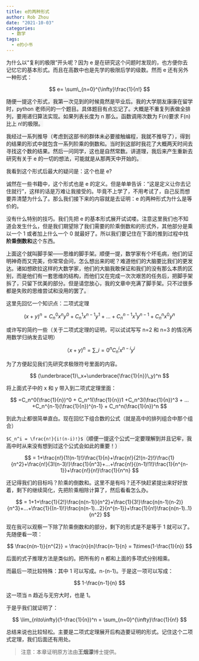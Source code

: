 ```yaml
---
title: e的两种形式
author: Rob Zhou
date: "2021-10-03"
categories:
  - 数学
tags:
  - e的小书
---
```


为什么以“复利的极限”开头呢？因为 e 是在研究这个问题时发现的，也方便你去记忆它的基本形式。而且在高数中也是先学的极限后学的级数。然而 e 还有另外一种形式：

$$ e= \sum\_{n=0}^{\infty}\frac{1}{n!} $$

<span style="background-color: rgb(245, 245, 245);">随便一提这个形式，我第一次见到的时候竟然是毕业后。我的大学朋友康康在留学时，python 老师问的一个题目。具体题目有点忘记了。大概是不重复列表做全排列，要用递归算法实现。如果列表长度为 n 那么。函数调用次数为 F(n)要求 F(n)比上 n!的极限。</span>

<span style="background-color: rgb(245, 245, 245);">我经过一系列推导（考虑到这部书的群体未必要接触编程，我就不推导了），得到的结果的形式中就包含一系列阶乘的倒数和。当时到这部时我花了大概两天时间去寻找这个数的结果。然后一问同学，这也是自然常数。讲道理，我后来产生重新去研究有关于 e 的一切的想法，可能就是从那两天中开始的。</span>

我看到这个形式后最大的疑问是：这个也是 e?

诚然在一些书籍中，这个形式也是 e 的定义。但是单单告诉：“这是定义让你去记住就行”，这样的话是万难让我接受的。毕竟不上学了，不用考试了，自己反而想要弄清楚为什么了。那么我们接下来的内容就是去证明：e 的两种形式为什么是等价的。

没有什么特别的技巧。我们先把 e 的基本形式展开试试喽。注意这里我们也不知道会发生什么，但是我们期望除了我们需要的阶乘倒数和的形式外，其他部分是乘以一个 1 或者加上什么一个 0 就最好了。所以我们要记住在下面的推到过程中找**阶乘倒数和**这个东西。

<span style="background-color: rgb(245, 245, 245);">上面这个就叫脚手架——思维的脚手架。顺便一提，数学家有个坏毛病，他们的证明神奇而又完美，你常常会问，怎么想出来的呢？难道他们的大脑要比我们的更发达。诸如想欧拉这样的大数学家，他们的大脑我敢保证和我们的没有那么本质的区别，而是他们有一套思维的结构，而他们又在完成一次次艰苦的任务后，把脚手架拆了，只留下优美的部分。但是请您放心，我的文章中充满了脚手架。只不过很多都是失败的思维尝试和没用的罢了。</span>

这里先回忆一个知识点：二项式定理

$$ (x+y)^n = C_n^0x^ny^0 +C_n^1x^{n-1}y^1+ ...+C_n^{n-1}x^1y^{n-1}+C_n^nx^0y^n $$

或许写的简约一些（关于二项式定理的证明，可以试试写写 n=2 和 n=3 的情况再用数学归纳发去证明）

$$ （x+y)^n = \sum\_{i=0}^n C_n^{i}x^{n-i}y^i $$

为了方便起见我们先研究求极限符号里面的内容。

$$ (\underbrace{1}\_x+\underbrace{\frac{1}{n}}\_y)^n $$

将上面式子中的 x 和 y 带入到二项式定理里面：

$$ =C_n^0(\frac{1}{n})^0 + C_n^1(\frac{1}{n})1 +C_n^3(\frac{1}{n})^3 + ... +C_n^{n-1}(\frac{1}{n})^{n-1} + C_n^n(\frac{1}{n})^n $$

到此为止都很简单直白。现在回忆下组合数的公式（就是高中的排列组合中那个组合）

`$C_n^i = \frac{n!}{i!(n-i)!}$`<span style="background-color: rgb(245, 245, 245);">（顺便一提这个公式一定要理解到并且记牢，我高中时从来没有想到过这个公式会如此的重要！）</span>

$$ = 1+\frac{n!}{1!(n-1)!}\frac{1}{n}+\frac{n!}{2!(n-2)!}\frac{1}{n^2}+\frac{n!}{3!(n-3)!}\frac{1}{n^3}+...+\frac{n!}{(n-1)!1!}\frac{1}{n^{n-1}}+\frac{n!}{n!}\frac{1}{n^n} $$

还记得我们的目标吗？阶乘的倒数和。这里不是有吗？还不快赶紧提出来好好放着，剩下的继续简化，先把阶乘相除计算了，然后看看怎么办。

$$ = 1+1+\frac{1}{2!}\frac{n(n-1)}{n^2}+\frac{1}{3!}\frac{n(n-1)(n-2)}{n^3}+...+\frac{1}{(n-1)!}\frac{n(n-1)...2}{n^{n-1}}+\frac{1}{n!}\frac{n(n-1)..1}{n^2} $$

现在我可以观察一下除了阶乘倒数和的部分，剩下的形式是不是等于 1 就可以了。先随便看一项：

$$ \frac{n(n-1)}{n^{2}} = \frac{n}{n}\frac{n-1}{n} = 1\times(1-\frac{1}{n}) $$

后面的式子推理方法是类似的。把所有的 n 都和上面的多项式分别相乘。

而最后一项比较特殊：其中 1 可以写成。n-(n-1)。于是这一项可以写成：

$$ 1-\frac{n-1}{n} $$

这一项当 n 趋近与无穷大时，也是 1。

于是乎我们就证明了：

$$ \lim_{n\to\infty}(1-\frac{1}{n})^n = \sum_{n=0}^{\infty}\frac{1}{n!} $$

总结来说也比较轻松。主要是二项式定理展开后构造要证明的形式。记住这个二项式定理，我们后面还有用处。

> 注意：本章证明原方法由**王烟濛**博士提供。
